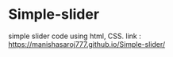 # Simple-slider
simple slider code using html, CSS.
link : https://manishasaroj777.github.io/Simple-slider/
